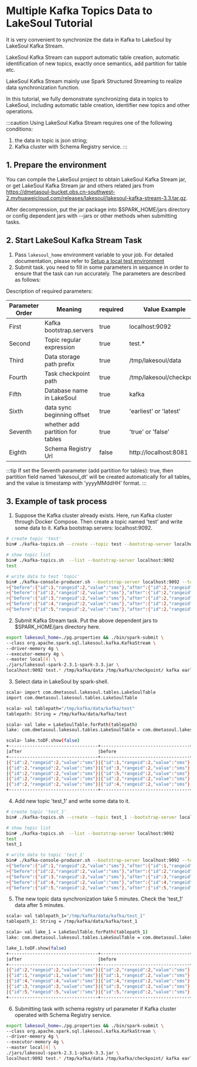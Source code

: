# Multiple Kafka Topics Data to LakeSoul Tutorial

It is very convenient to synchronize the data in Kafka to LakeSoul by LakeSoul Kafka Stream.

LakeSoul Kafka Stream can support automatic table creation, automatic identification of new topics, exactly once
semantics, add partition for table etc.

LakeSoul Kafka Stream mainly use Spark Structured Streaming to realize data synchronization function.

In this tutorial, we fully demonstrate synchronizing data in topics to LakeSoul, including automatic table creation,
identifier new topics and other operations.

:::caution 
Using LakeSoul Kafka Stream requires one of the following conditions:
1. the data in topic is json string;
2. Kafka cluster with Schema Registry service.
:::

## 1. Prepare the environment

You can compile the LakeSoul project to obtain LakeSoul Kafka Stream jar, or get LakeSoul Kafka Stream jar and others  related jars from https://dmetasoul-bucket.obs.cn-southwest-2.myhuaweicloud.com/releases/lakesoul/lakesoul-kafka-stream-3.3.tar.gz.

After decompression, put the jar package into $SPARK_HOME/jars directory or config dependent jars with --jars or other
methods when submitting tasks.

## 2. Start LakeSoul Kafka Stream Task

1. Pass `lakesoul_home` environment variable to your job. For detailed documentation, please refer
   to [Setup a local test environment](../01-Getting%20Started/01-setup-local-env.md)
2. Submit task. you need to fill in some parameters in sequence in order to ensure that the task can run accurately. The parameters are described as follows:

Description of required parameters:

| Parameter Order | Meaning                          | required | Value Example            |
|-----------------|----------------------------------|----------|--------------------------|
| First           | Kafka bootstrap.servers          | true     | localhost:9092           |
| Second          | Topic regular expression         | true     | test.*                   |
| Third           | Data storage path prefix         | true     | /tmp/lakesoul/data       |
| Fourth          | Task checkpoint path             | true     | /tmp/lakesoul/checkpoint |
| Fifth           | Database name in LakeSoul        | true     | kafka                    |
| Sixth           | data sync beginning offset       | true     | 'earliest' or 'latest'   |
| Seventh         | whether add partition for tables | true     | 'true' or 'false'        |
| Eighth          | Schema Registry Url              | false    | http://localhost:8081    |

:::tip
If set the Seventh parameter (add partition for tables): true, then partition field named 'lakesoul_dt' will be created automatically for all tables, and the value is timestamp with 'yyyyMMddHH' format.
:::

## 3. Example of task process

1. Suppose the Kafka cluster already exists. Here, run Kafka cluster through Docker Compose. Then create a topic named 'test' and write some data to it. Kafka bootstrap.servers: localhost:9092.
```bash
# create topic 'test'
bin# ./kafka-topics.sh --create --topic test --bootstrap-server localhost:9092 --replication-factor 1 --partitions 4

# show topic list
bin# ./kafka-topics.sh  --list --bootstrap-server localhost:9092
test

# write data to test 'topic'
bin# ./kafka-console-producer.sh --bootstrap-server localhost:9092 --topic test
>{"before":{"id":1,"rangeid":2,"value":"sms"},"after":{"id":2,"rangeid":2,"value":"sms"},"source":{"version":"1.8.0.Final","connector":"mysql","name":"cdcserver","ts_ms":1644461444000,"snapshot":"false","db":"cdc","sequence":null,"table":"sms","server_id":529210004,"gtid":"de525a81-57f6-11ec-9b60-fa163e692542:1621099","file":"binlog.000033","pos":54831329,"row":0,"thread":null,"query":null},"op":"c","ts_ms":1644461444777,"transaction":1}
>{"before":{"id":2,"rangeid":2,"value":"sms"},"after":{"id":2,"rangeid":2,"value":"sms"},"source":{"version":"1.8.0.Final","connector":"mysql","name":"cdcserver","ts_ms":1644461444000,"snapshot":"false","db":"cdc","sequence":null,"table":"sms","server_id":529210004,"gtid":"de525a81-57f6-11ec-9b60-fa163e692542:1621099","file":"binlog.000033","pos":54831329,"row":0,"thread":null,"query":null},"op":"c","ts_ms":1644461444777,"transaction":2}
>{"before":{"id":3,"rangeid":2,"value":"sms"},"after":{"id":2,"rangeid":2,"value":"sms"},"source":{"version":"1.8.0.Final","connector":"mysql","name":"cdcserver","ts_ms":1644461444000,"snapshot":"false","db":"cdc","sequence":null,"table":"sms","server_id":529210004,"gtid":"de525a81-57f6-11ec-9b60-fa163e692542:1621099","file":"binlog.000033","pos":54831329,"row":0,"thread":null,"query":null},"op":"c","ts_ms":1644461444777,"transaction":3}
>{"before":{"id":4,"rangeid":2,"value":"sms"},"after":{"id":2,"rangeid":2,"value":"sms"},"source":{"version":"1.8.0.Final","connector":"mysql","name":"cdcserver","ts_ms":1644461444000,"snapshot":"false","db":"cdc","sequence":null,"table":"sms","server_id":529210004,"gtid":"de525a81-57f6-11ec-9b60-fa163e692542:1621099","file":"binlog.000033","pos":54831329,"row":0,"thread":null,"query":null},"op":"c","ts_ms":1644461444777,"transaction":4}
>{"before":{"id":5,"rangeid":2,"value":"sms"},"after":{"id":2,"rangeid":2,"value":"sms"},"source":{"version":"1.8.0.Final","connector":"mysql","name":"cdcserver","ts_ms":1644461444000,"snapshot":"false","db":"cdc","sequence":null,"table":"sms","server_id":529210004,"gtid":"de525a81-57f6-11ec-9b60-fa163e692542:1621099","file":"binlog.000033","pos":54831329,"row":0,"thread":null,"query":null},"op":"c","ts_ms":1644461444777,"transaction":5}
```

2. Submit Kafka Stream task. Put the above dependent jars to $SPARK_HOME/jars directory here.

```bash
export lakesoul_home=./pg.properties && ./bin/spark-submit \
--class org.apache.spark.sql.lakesoul.kafka.KafkaStream \
--driver-memory 4g \
--executor-memory 4g \
--master local[4] \
./jars/lakesoul-spark-2.3.1-spark-3.3.jar \
localhost:9092 test.* /tmp/kafka/data /tmp/kafka/checkpoint/ kafka earliest false
```

3. Select data in LakeSoul by spark-shell.

```bash
scala> import com.dmetasoul.lakesoul.tables.LakeSoulTable
import com.dmetasoul.lakesoul.tables.LakeSoulTable

scala> val tablepath="/tmp/kafka/data/kafka/test"
tablepath: String = /tmp/kafka/data/kafka/test

scala> val lake = LakeSoulTable.forPath(tablepath)
lake: com.dmetasoul.lakesoul.tables.LakeSoulTable = com.dmetasoul.lakesoul.tables.LakeSoulTable@585a2ad9

scala> lake.toDF.show(false)
+----------------------------------+----------------------------------+---+-------------------------------------------------------------------------------------------------------------------------------------------------------------------------------------------------------------------------------------------------------------------------------------------------------+-----------+-------------+
|after                             |before                            |op |source                                                                                                                                                                                                                                                                                                 |transaction|ts_ms        |
+----------------------------------+----------------------------------+---+-------------------------------------------------------------------------------------------------------------------------------------------------------------------------------------------------------------------------------------------------------------------------------------------------------+-----------+-------------+
|{"id":2,"rangeid":2,"value":"sms"}|{"id":1,"rangeid":2,"value":"sms"}|c  |{"version":"1.8.0.Final","connector":"mysql","name":"cdcserver","ts_ms":1644461444000,"snapshot":"false","db":"cdc","sequence":null,"table":"sms","server_id":529210004,"gtid":"de525a81-57f6-11ec-9b60-fa163e692542:1621099","file":"binlog.000033","pos":54831329,"row":0,"thread":null,"query":null}|1          |1644461444777|
|{"id":2,"rangeid":2,"value":"sms"}|{"id":3,"rangeid":2,"value":"sms"}|c  |{"version":"1.8.0.Final","connector":"mysql","name":"cdcserver","ts_ms":1644461444000,"snapshot":"false","db":"cdc","sequence":null,"table":"sms","server_id":529210004,"gtid":"de525a81-57f6-11ec-9b60-fa163e692542:1621099","file":"binlog.000033","pos":54831329,"row":0,"thread":null,"query":null}|3          |1644461444777|
|{"id":2,"rangeid":2,"value":"sms"}|{"id":5,"rangeid":2,"value":"sms"}|c  |{"version":"1.8.0.Final","connector":"mysql","name":"cdcserver","ts_ms":1644461444000,"snapshot":"false","db":"cdc","sequence":null,"table":"sms","server_id":529210004,"gtid":"de525a81-57f6-11ec-9b60-fa163e692542:1621099","file":"binlog.000033","pos":54831329,"row":0,"thread":null,"query":null}|5          |1644461444777|
|{"id":2,"rangeid":2,"value":"sms"}|{"id":2,"rangeid":2,"value":"sms"}|c  |{"version":"1.8.0.Final","connector":"mysql","name":"cdcserver","ts_ms":1644461444000,"snapshot":"false","db":"cdc","sequence":null,"table":"sms","server_id":529210004,"gtid":"de525a81-57f6-11ec-9b60-fa163e692542:1621099","file":"binlog.000033","pos":54831329,"row":0,"thread":null,"query":null}|2          |1644461444777|
|{"id":2,"rangeid":2,"value":"sms"}|{"id":4,"rangeid":2,"value":"sms"}|c  |{"version":"1.8.0.Final","connector":"mysql","name":"cdcserver","ts_ms":1644461444000,"snapshot":"false","db":"cdc","sequence":null,"table":"sms","server_id":529210004,"gtid":"de525a81-57f6-11ec-9b60-fa163e692542:1621099","file":"binlog.000033","pos":54831329,"row":0,"thread":null,"query":null}|4          |1644461444777|
+----------------------------------+----------------------------------+---+-------------------------------------------------------------------------------------------------------------------------------------------------------------------------------------------------------------------------------------------------------------------------------------------------------+-----------+-------------+
```

4. Add new topic 'test_1' and write some data to it.

```bash
# create topic 'test_1' 
bin# ./kafka-topics.sh --create --topic test_1 --bootstrap-server localhost:9092 --replication-factor 1 --partitions 4

# show topic list
bin# ./kafka-topics.sh  --list --bootstrap-server localhost:9092
test
test_1

# write data to topic 'test_1'
bin# ./kafka-console-producer.sh --bootstrap-server localhost:9092 --topic test_1
>{"before":{"id":1,"rangeid":2,"value":"sms"},"after":{"id":1,"rangeid":1,"value":"sms"},"source":{"version":"1.8.0.Final","connector":"mysql","name":"cdcserver","ts_ms":1644461444000,"snapshot":"false","db":"cdc","sequence":null,"table":"sms","server_id":529210004,"gtid":"de525a81-57f6-11ec-9b60-fa163e692542:1621099","file":"binlog.000033","pos":54831329,"row":0,"thread":null,"query":null},"op":"c","ts_ms":1644461444777,"transaction":1}
>{"before":{"id":2,"rangeid":2,"value":"sms"},"after":{"id":2,"rangeid":2,"value":"sms"},"source":{"version":"1.8.0.Final","connector":"mysql","name":"cdcserver","ts_ms":1644461444000,"snapshot":"false","db":"cdc","sequence":null,"table":"sms","server_id":529210004,"gtid":"de525a81-57f6-11ec-9b60-fa163e692542:1621099","file":"binlog.000033","pos":54831329,"row":0,"thread":null,"query":null},"op":"c","ts_ms":1644461444777,"transaction":2}
>{"before":{"id":3,"rangeid":2,"value":"sms"},"after":{"id":3,"rangeid":3,"value":"sms"},"source":{"version":"1.8.0.Final","connector":"mysql","name":"cdcserver","ts_ms":1644461444000,"snapshot":"false","db":"cdc","sequence":null,"table":"sms","server_id":529210004,"gtid":"de525a81-57f6-11ec-9b60-fa163e692542:1621099","file":"binlog.000033","pos":54831329,"row":0,"thread":null,"query":null},"op":"c","ts_ms":1644461444777,"transaction":3}
>{"before":{"id":4,"rangeid":2,"value":"sms"},"after":{"id":4,"rangeid":4,"value":"sms"},"source":{"version":"1.8.0.Final","connector":"mysql","name":"cdcserver","ts_ms":1644461444000,"snapshot":"false","db":"cdc","sequence":null,"table":"sms","server_id":529210004,"gtid":"de525a81-57f6-11ec-9b60-fa163e692542:1621099","file":"binlog.000033","pos":54831329,"row":0,"thread":null,"query":null},"op":"c","ts_ms":1644461444777,"transaction":4}
>{"before":{"id":5,"rangeid":2,"value":"sms"},"after":{"id":5,"rangeid":5,"value":"sms"},"source":{"version":"1.8.0.Final","connector":"mysql","name":"cdcserver","ts_ms":1644461444000,"snapshot":"false","db":"cdc","sequence":null,"table":"sms","server_id":529210004,"gtid":"de525a81-57f6-11ec-9b60-fa163e692542:1621099","file":"binlog.000033","pos":54831329,"row":0,"thread":null,"query":null},"op":"c","ts_ms":1644461444777,"transaction":5}
```

5. The new topic data synchronization take 5 minutes. Check the 'test_1' data after 5 minutes.

```bash
scala> val tablepath_1="/tmp/kafka/data/kafka/test_1"
tablepath_1: String = /tmp/kafka/data/kafka/test_1

scala> val lake_1 = LakeSoulTable.forPath(tablepath_1)
lake: com.dmetasoul.lakesoul.tables.LakeSoulTable = com.dmetasoul.lakesoul.tables.LakeSoulTable@43900101

lake_1.toDF.show(false)
+----------------------------------+----------------------------------+----+-------------------------------------------------------------------------------------------------------------------------------------------------------------------------------------------------------------------------------------------------------------------------------------------------------+-----------+-------------+
|after                             |before                            |op  |source                                                                                                                                                                                                                                                                                                 |transaction|ts_ms        |
+----------------------------------+----------------------------------+----+-------------------------------------------------------------------------------------------------------------------------------------------------------------------------------------------------------------------------------------------------------------------------------------------------------+-----------+-------------+
|{"id":2,"rangeid":2,"value":"sms"}|{"id":2,"rangeid":2,"value":"sms"}|c   |{"version":"1.8.0.Final","connector":"mysql","name":"cdcserver","ts_ms":1644461444000,"snapshot":"false","db":"cdc","sequence":null,"table":"sms","server_id":529210004,"gtid":"de525a81-57f6-11ec-9b60-fa163e692542:1621099","file":"binlog.000033","pos":54831329,"row":0,"thread":null,"query":null}|2          |1644461444777|
|{"id":1,"rangeid":1,"value":"sms"}|{"id":1,"rangeid":2,"value":"sms"}|c   |{"version":"1.8.0.Final","connector":"mysql","name":"cdcserver","ts_ms":1644461444000,"snapshot":"false","db":"cdc","sequence":null,"table":"sms","server_id":529210004,"gtid":"de525a81-57f6-11ec-9b60-fa163e692542:1621099","file":"binlog.000033","pos":54831329,"row":0,"thread":null,"query":null}|1          |1644461444777|
|{"id":4,"rangeid":4,"value":"sms"}|{"id":4,"rangeid":2,"value":"sms"}|c   |{"version":"1.8.0.Final","connector":"mysql","name":"cdcserver","ts_ms":1644461444000,"snapshot":"false","db":"cdc","sequence":null,"table":"sms","server_id":529210004,"gtid":"de525a81-57f6-11ec-9b60-fa163e692542:1621099","file":"binlog.000033","pos":54831329,"row":0,"thread":null,"query":null}|4          |1644461444777|
|{"id":3,"rangeid":3,"value":"sms"}|{"id":3,"rangeid":2,"value":"sms"}|c   |{"version":"1.8.0.Final","connector":"mysql","name":"cdcserver","ts_ms":1644461444000,"snapshot":"false","db":"cdc","sequence":null,"table":"sms","server_id":529210004,"gtid":"de525a81-57f6-11ec-9b60-fa163e692542:1621099","file":"binlog.000033","pos":54831329,"row":0,"thread":null,"query":null}|3          |1644461444777|
|{"id":5,"rangeid":5,"value":"sms"}|{"id":5,"rangeid":2,"value":"sms"}|c   |{"version":"1.8.0.Final","connector":"mysql","name":"cdcserver","ts_ms":1644461444000,"snapshot":"false","db":"cdc","sequence":null,"table":"sms","server_id":529210004,"gtid":"de525a81-57f6-11ec-9b60-fa163e692542:1621099","file":"binlog.000033","pos":54831329,"row":0,"thread":null,"query":null}|5          |1644461444777|
+----------------------------------+----------------------------------+----+-------------------------------------------------------------------------------------------------------------------------------------------------------------------------------------------------------------------------------------------------------------------------------------------------------+-----------+-------------+
```

6. Submitting task with schema registry url parameter if Kafka cluster operated with Schema Registry service.

```bash
export lakesoul_home=./pg.properties && ./bin/spark-submit \
--class org.apache.spark.sql.lakesoul.kafka.KafkaStream \
--driver-memory 4g \
--executor-memory 4g \
--master local[4] \
./jars/lakesoul-spark-2.3.1-spark-3.3.jar \
localhost:9092 test.* /tmp/kafka/data /tmp/kafka/checkpoint/ kafka earliest false http://localhost:8081
```